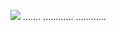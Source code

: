 <a href="https://goo.su/23x53v"><img src="https://i.imgur.com/FCBP9o1.jpeg" /></a>
.......
............
............
